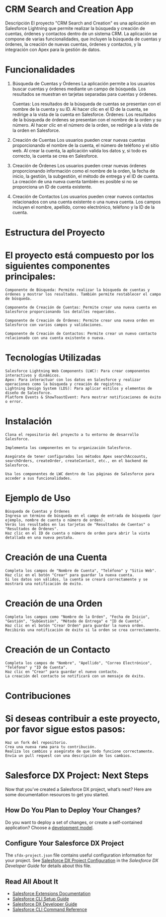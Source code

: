 # CRM Search and Creation App

Descripción
    El proyecto "CRM Search and Creation" es una aplicación en Salesforce Lightning que permite realizar la búsqueda y creación de cuentas, órdenes y contactos dentro de un sistema CRM. La aplicación se compone de varias funcionalidades, que incluyen la búsqueda de cuentas y órdenes, la creación de nuevas cuentas, órdenes y contactos, y la integración con Apex para la gestión de datos.

# Funcionalidades
1. Búsqueda de Cuentas y Órdenes
    La aplicación permite a los usuarios buscar cuentas y órdenes mediante un campo de búsqueda. Los resultados se muestran en tarjetas separadas para cuentas y órdenes.

    Cuentas: Los resultados de la búsqueda de cuentas se presentan con el nombre de la cuenta y su ID. Al hacer clic en el ID de la cuenta, se redirige a la vista de la cuenta en Salesforce.
    Órdenes: Los resultados de la búsqueda de órdenes se presentan con el nombre de la orden y su número. Al hacer clic en el número de la orden, se redirige a la vista de la orden en Salesforce.

2. Creación de Cuentas
    Los usuarios pueden crear nuevas cuentas proporcionando el nombre de la cuenta, el número de teléfono y el sitio web. Al crear la cuenta, la aplicación valida los datos y, si todo es correcto, la cuenta se crea en Salesforce.

3. Creación de Órdenes
    Los usuarios pueden crear nuevas órdenes proporcionando información como el nombre de la orden, la fecha de inicio, la gestión, la subgestión, el método de entrega y el ID de cuenta. La creación de una nueva cuenta también es posible si no se proporciona un ID de cuenta existente.

4. Creación de Contactos
    Los usuarios pueden crear nuevos contactos relacionados con una cuenta existente o una nueva cuenta. Los campos incluyen el nombre, apellido, correo electrónico, teléfono y la ID de la cuenta.

# Estructura del Proyecto

# El proyecto está compuesto por los siguientes componentes principales:

    Componente de Búsqueda: Permite realizar la búsqueda de cuentas y órdenes y mostrar los resultados. También permite restablecer el campo de búsqueda.

    Componente de Creación de Cuentas: Permite crear una nueva cuenta en Salesforce proporcionando los detalles requeridos.

    Componente de Creación de Órdenes: Permite crear una nueva orden en Salesforce con varios campos y validaciones.

    Componente de Creación de Contactos: Permite crear un nuevo contacto relacionado con una cuenta existente o nueva.

# Tecnologías Utilizadas
    Salesforce Lightning Web Components (LWC): Para crear componentes interactivos y dinámicos.
    Apex: Para interactuar con los datos en Salesforce y realizar operaciones como la búsqueda y creación de registros.
    Lightning Design System (LDS): Para aplicar estilos y elementos de diseño de Salesforce.
    Platform Events & ShowToastEvent: Para mostrar notificaciones de éxito o error.

# Instalación
    Clona el repositorio del proyecto a tu entorno de desarrollo Salesforce.

    Implementa los componentes en tu organización Salesforce.

    Asegúrate de tener configurados los métodos Apex searchAccounts, searchOrders, createOrder, createContact, etc., en el backend de Salesforce.

    Usa los componentes de LWC dentro de las páginas de Salesforce para acceder a sus funcionalidades.

# Ejemplo de Uso
    Búsqueda de Cuentas y Órdenes
    Ingresa un término de búsqueda en el campo de entrada de búsqueda (por ejemplo, nombre de cuenta o número de orden).
    Verás los resultados en las tarjetas de "Resultados de Cuentas" o "Resultados de Órdenes".
    Haz clic en el ID de cuenta o número de orden para abrir la vista detallada en una nueva pestaña.

# Creación de una Cuenta
    Completa los campos de "Nombre de Cuenta", "Teléfono" y "Sitio Web".
    Haz clic en el botón "Crear" para guardar la nueva cuenta.
    Si los datos son válidos, la cuenta se creará correctamente y se mostrará una notificación de éxito.

# Creación de una Orden
    Completa los campos como "Nombre de la Orden", "Fecha de Inicio", "Gestión", "SubGestión", "Método de Entrega" e "ID de Cuenta".
    Haz clic en el botón "Crear Orden" para guardar la nueva orden.
    Recibirás una notificación de éxito si la orden se crea correctamente.

# Creación de un Contacto
    Completa los campos de "Nombre", "Apellido", "Correo Electrónico", "Teléfono" y "ID de Cuenta".
    Haz clic en "Crear" para guardar el nuevo contacto.
    La creación del contacto se notificará con un mensaje de éxito.

# Contribuciones
# Si deseas contribuir a este proyecto, por favor sigue estos pasos:

    Haz un fork del repositorio.
    Crea una nueva rama para tu contribución.
    Realiza los cambios y asegúrate de que todo funcione correctamente.
    Envía un pull request con una descripción de los cambios.

# Salesforce DX Project: Next Steps

Now that you’ve created a Salesforce DX project, what’s next? Here are some documentation resources to get you started.

## How Do You Plan to Deploy Your Changes?

Do you want to deploy a set of changes, or create a self-contained application? Choose a [development model](https://developer.salesforce.com/tools/vscode/en/user-guide/development-models).

## Configure Your Salesforce DX Project

The `sfdx-project.json` file contains useful configuration information for your project. See [Salesforce DX Project Configuration](https://developer.salesforce.com/docs/atlas.en-us.sfdx_dev.meta/sfdx_dev/sfdx_dev_ws_config.htm) in the _Salesforce DX Developer Guide_ for details about this file.

## Read All About It

- [Salesforce Extensions Documentation](https://developer.salesforce.com/tools/vscode/)
- [Salesforce CLI Setup Guide](https://developer.salesforce.com/docs/atlas.en-us.sfdx_setup.meta/sfdx_setup/sfdx_setup_intro.htm)
- [Salesforce DX Developer Guide](https://developer.salesforce.com/docs/atlas.en-us.sfdx_dev.meta/sfdx_dev/sfdx_dev_intro.htm)
- [Salesforce CLI Command Reference](https://developer.salesforce.com/docs/atlas.en-us.sfdx_cli_reference.meta/sfdx_cli_reference/cli_reference.htm)
